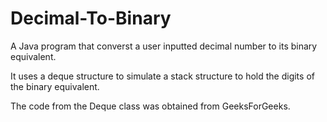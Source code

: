 # Decimal-To-Binary
A Java program that converst a user inputted decimal number to its binary equivalent.

It uses a deque structure to simulate a stack structure to hold the digits of the binary equivalent.

The code from the Deque class was obtained from GeeksForGeeks.
